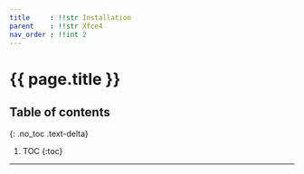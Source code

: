 ```yaml
---
title     : !!str Installation
parent    : !!str Xfce4
nav_order : !!int 2
---
```


# {{ page.title }}

## Table of contents
{: .no_toc .text-delta}

1. TOC
{:toc}

---
